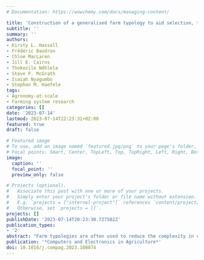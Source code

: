 ```yaml
---
# Documentation: https://wowchemy.com/docs/managing-content/

title: 'Construction of a generalised farm typology to aid selection, targeting and scaling of onfarm research'
subtitle: ''
summary: ''
authors:
- Kirsty L. Hassall
- Frédéric Baudron
- Chloe MacLaren
- Jill E. Cairns
- Thokozile Ndhlela
- Steve P. McGrath
- Isaiah Nyagumbo
- Stephan M. Haefele
tags:
- Agronomy-at-scale
- Farming system research
categories: []
date: '2023-07-14'
lastmod: 2023-07-14T22:23:31+02:00
featured: true
draft: false

# Featured image
# To use, add an image named `featured.jpg/png` to your page's folder.
# Focal points: Smart, Center, TopLeft, Top, TopRight, Left, Right, BottomLeft, Bottom, BottomRight.
image:
  caption: ''
  focal_point: ''
  preview_only: false

# Projects (optional).
#   Associate this post with one or more of your projects.
#   Simply enter your project's folder or file name without extension.
#   E.g. `projects = ["internal-project"]` references `content/project/deep-learning/index.md`.
#   Otherwise, set `projects = []`.
projects: []
publishDate: '2023-07-14T20:23:30.727502Z'
publication_types:
- '2'
abstract: "Farm typologies are often used to reduce the complexity in categorising diverse farming systems, particularly in sub-Saharan Africa. The resulting typologies can then be used in multiple ways including designing efficient sampling schemes that capture the diversity in smallholder farms, prescribing the selection of certain farm types to which interventions can be targeted or upscaled, or to give context into derived relationships. However, the construction of farm typologies consists of many subjective decisions that are not always obvious or evident to the end-user. By developing a generalized framework for constructing farm typologies, we clarify where these subjective decisions are and quantify the impact they have on the resulting typologies. Further, this framework has been encapsulated in the open source RShiny App: TypologyGenerator to enable users to focus on the decisions and not the underlying implementation."
publication: '*Computers and Electronics in Agriculture*'
doi: 10.1016/j.compag.2023.108074
---
```

